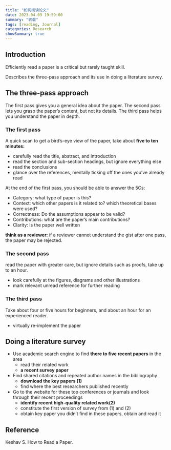 ```yaml
---
title: "如何阅读论文"
date: 2023-04-09 19:59:00
summary: "转载"
tags: [reading, Journal]
categories: Research
showSummary: true
---
```



## Introduction

Efficiently read a paper is a critical but rarely taught skill.

Describes the three-pass approach and its use in doing a literature survey.

## The three-pass approach

The first pass gives you a general idea about the paper. The second pass lets you grasp the paper’s content, but not its details. The third pass helps you understand the paper in depth.

### The first pass

A quick scan to get a bird’s-eye view of the paper, take about **five to ten minutes:**

- carefully read the title, abstract, and introduction
- read the section and sub-section headings, but ignore everything else
- read the conclusions
- glance over the references, mentally ticking off the ones you’ve already read

At the end of the first pass, you should be able to answer the 5Cs:

- Category: what type of paper is this?
- Context: which other papers is it related to? which theoretical bases were used?
- Correctness: Do the assumptions appear to be valid?
- Contributions: what are the paper’s main contributions?
- Clarity: Is the paper well written

**think as a reviewer:** if a reviewer cannot understand the gist after one pass, the paper may be rejected.

### The second pass

read the paper with greater care, but ignore details such as proofs, take up to an hour.

- look carefully at the figures, diagrams and other illustrations
- mark relevant unread reference for further reading

### The third pass

Take about four or five hours for beginners, and about an hour for an experienced reader.

- virtually re-implement the paper

## Doing a literature survey

- Use academic search engine to find **there to five recent papers** in the area
    - read their related work
    - **a recent survey paper**
- Find shared citations and repeated author names in the bibliography
    - **download the key papers (1)**
    - find where the best researchers published recently
- Go to the website for these top conferences or journals and look through their recent proceedings
    - **identify recent high-quality related work(2)**
    - constitute the first version of survey from (1) and (2)
    - obtain key paper you didn’t find in these papers, obtain and read it

## Reference

Keshav S. How to Read a Paper.
